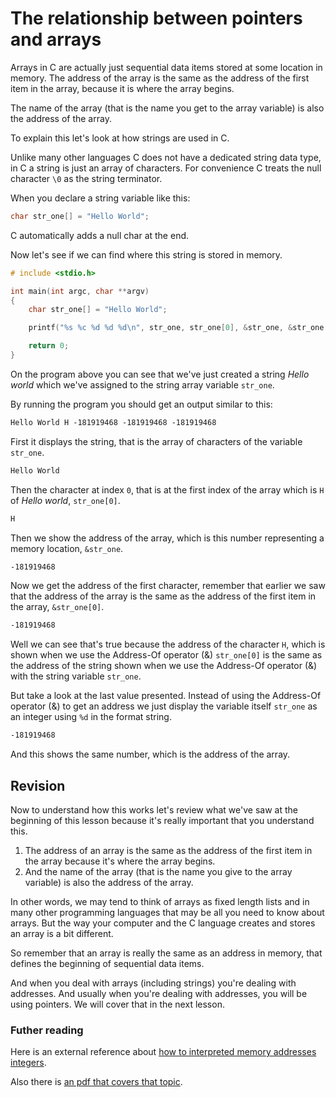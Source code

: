 # The relationship between pointers and arrays

Arrays in C are actually just sequential data items stored at some location in memory. The address of the array is the same as the address of the first item in the array, because it is where the array begins.

The name of the array (that is the name you get to the array variable) is also the address of the array.

To explain this let's look at how strings are used in C.

Unlike many other languages C does not have a dedicated string data type, in C a string is just an array of characters. For convenience C treats the null character `\0` as the string terminator.

When you declare a string variable like this:

```c
char str_one[] = "Hello World";
```

C automatically adds a null char at the end.

Now let's see if we can find where this string is stored in memory.

```c
# include <stdio.h>

int main(int argc, char **argv)
{
    char str_one[] = "Hello World";

    printf("%s %c %d %d %d\n", str_one, str_one[0], &str_one, &str_one[0], str_one);

    return 0;
}
```

On the program above you can see that we've just created a string *Hello world* which we've assigned to the string array variable `str_one`.

By running the program you should get an output similar to this:

```txt
Hello World H -181919468 -181919468 -181919468
```

First it displays the string, that is the array of characters of the variable `str_one`.

```txt
Hello World
```

Then the character at index `0`, that is at the first index of the array which is `H` of *Hello world*, `str_one[0]`.

```txt
H
```

Then we show the address of the array, which is this number representing a memory location, `&str_one`.

```txt
-181919468
```

Now we get the address of the first character, remember that earlier we saw that the address of the array is the same as the address of the first item in the array, `&str_one[0]`.

```txt
-181919468
```

Well we can see that's true because the address of the character `H`, which is shown when we use the Address-Of operator (&) `str_one[0]` is the same as the address of the string shown when we use the Address-Of operator (&) with the string variable `str_one`.

But take a look at the last value presented. Instead of using the Address-Of operator (&) to get an address we just display the variable itself `str_one` as an integer using `%d` in the format string.

```txt
-181919468
```

And this shows the same number, which is the address of the array.

## Revision

Now to understand how this works let's review what we've saw at the beginning of this lesson because it's really important that you understand this.

1. The address of an array is the same as the address of the first item in the array because it's where the array begins.
2. And the name of the array (that is the name you give to the array variable) is also the address of the array.

In other words, we may tend to think of arrays as fixed length lists and in many other programming languages that may be all you need to know about arrays. But the way your computer and the C language creates and stores an array is a bit different.

So remember that an array is really the same as an address in memory, that defines the beginning of sequential data items.

And when you deal with arrays (including strings) you're dealing with addresses. And usually when you're dealing with addresses, you will be using pointers. We will cover that in the next lesson.

### Futher reading

Here is an external reference about [how to interpreted memory addresses integers](https://stackoverflow.com/questions/1689423/memory-address-positive-or-negative-value-in-c).

Also there is [an pdf that covers that topic](/assets/pdfs/Printing-pointer-values.pdf).

